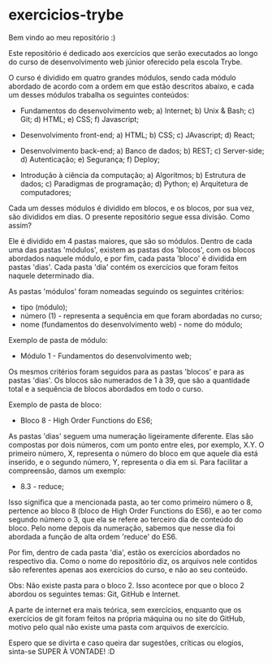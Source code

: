 # exercicios-trybe

Bem vindo ao meu repositório :)

Este repositório é dedicado aos exercícios que serão executados ao longo do curso de desenvolvimento web júnior oferecido pela escola Trybe.

O curso é dividido em quatro grandes módulos, sendo cada módulo abordado de acordo com a ordem em que estão descritos abaixo, e cada um desses módulos trabalha os seguintes conteúdos:

- Fundamentos do desenvolvimento web;
    a) Internet;
    b) Unix & Bash;
    c) Git;
    d) HTML;
    e) CSS;
    f) Javascript;

- Desenvolvimento front-end;
    a) HTML;
    b) CSS;
    c) JAvascript;
    d) React;

- Desenvolvimento back-end;
    a) Banco de dados;
    b) REST;
    c) Server-side;
    d) Autenticação;
    e) Segurança;
    f) Deploy;

- Introdução à ciência da computação;
    a) Algoritmos;
    b) Estrutura de dados;
    c) Paradigmas de programação;
    d) Python;
    e) Arquitetura de computadores;

Cada um desses módulos é dividido em blocos, e os blocos, por sua vez, são divididos em dias. O presente repositório segue essa divisão. Como assim?

Ele é dividido em 4 pastas maiores, que são so módulos. Dentro de cada uma das pastas 'módulos', existem as pastas dos 'blocos', com os blocos abordados naquele módulo, e por fim, cada pasta 'bloco' é dividida em pastas 'dias'. Cada pasta 'dia' contém os exercícios que foram feitos naquele determinado dia.

As pastas 'módulos' foram nomeadas seguindo os seguintes critérios:

- tipo (módulo);
- número (1) - representa a sequência em que foram abordadas no curso;
- nome (fundamentos do desenvolvimento web) - nome do módulo;

Exemplo de pasta de módulo:

- Módulo 1 - Fundamentos do desenvolvimento web;

Os mesmos critérios foram seguidos para as pastas 'blocos' e para as pastas 'dias'. Os blocos são numerados de 1 à 39, que são a quantidade total e a sequência de blocos abordados em todo o curso.

Exemplo de pasta de bloco:

- Bloco 8 - High Order Functions do ES6;

As pastas 'dias' seguem uma numeração ligeiramente diferente. Elas são compostas por dois números, com um ponto entre eles, por exemplo, X.Y. O primeiro número, X, representa o número do bloco em que aquele dia está inserido, e o segundo número, Y, representa o dia em si. Para facilitar a compreensão, damos um exemplo:

- 8.3 - reduce;

Isso significa que a mencionada pasta, ao ter como primeiro número o 8, pertence ao bloco 8 (bloco de High Order Functions do ES6), e ao ter como segundo número o 3, que ela se refere ao terceiro dia de conteúdo do bloco. Pelo nome depois da numeração, sabemos que nesse dia foi abordada a função de alta ordem 'reduce' do ES6.

Por fim, dentro de cada pasta 'dia', estão os exercícios abordados no respectivo dia. Como o nome do repositório diz, os arquivos nele contidos são referentes apenas aos exercícios do curso, e não ao seu conteúdo.

Obs: Não existe pasta para o bloco 2. Isso acontece por que o bloco 2 abordou os seguintes temas: Git, GitHub e Internet.

A parte de internet era mais teórica, sem exercícios, enquanto que os exercícios de git foram feitos na própria máquina ou no site do GitHub, motivo pelo qual não existe uma pasta com arquivos de exercício.

Espero que se divirta e caso queira dar sugestões, críticas ou elogios, sinta-se SUPER À VONTADE! :D

